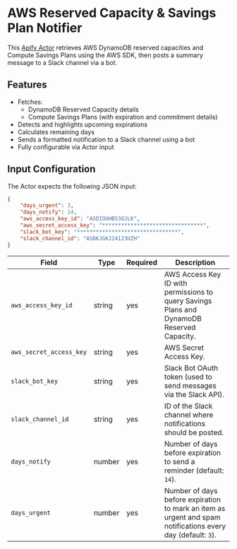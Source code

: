 # AWS Reserved Capacity & Savings Plan Notifier

This [Apify Actor](https://apify.com/actors) retrieves AWS DynamoDB reserved capacities and Compute Savings Plans using the AWS SDK, then posts a summary message to a Slack channel via a bot.

## Features
- Fetches:
    - DynamoDB Reserved Capacity details
    - Compute Savings Plans (with expiration and commitment details)
- Detects and highlights upcoming expirations
- Calculates remaining days
- Sends a formatted notification to a Slack channel using a bot
- Fully configurable via Actor input

## Input Configuration

The Actor expects the following JSON input:

```json
{
    "days_urgent": 3,
    "days_notify": 14,
    "aws_access_key_id": "ASDIOUHB53OJLK",
    "aws_secret_access_key": "********************************",
    "slack_bot_key": "********************************",
    "slack_channel_id": "ASDKJGKJ24123UZH"
}
```

| Field | Type | Required | Description |
|--------|------|-----------|-------------|
| `aws_access_key_id` | string | yes | AWS Access Key ID with permissions to query Savings Plans and DynamoDB Reserved Capacity. |
| `aws_secret_access_key` | string | yes | AWS Secret Access Key. |
| `slack_bot_key` | string | yes | Slack Bot OAuth token (used to send messages via the Slack API). |
| `slack_channel_id` | string | yes | ID of the Slack channel where notifications should be posted. |
| `days_notify` | number | yes | Number of days before expiration to send a reminder (default: `14`). |
| `days_urgent` | number | yes | Number of days before expiration to mark an item as urgent and spam notifications every day (default: `3`). |


